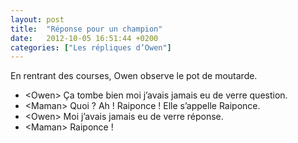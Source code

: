 ```yaml
---
layout: post
title:  "Réponse pour un champion"
date:   2012-10-05 16:51:44 +0200
categories: ["Les répliques d’Owen"]
---
```


En rentrant des courses, Owen observe le pot de moutarde.

-   \<Owen\> Ça tombe bien moi j’avais jamais eu de verre question.
-   \<Maman\> Quoi ? Ah ! Raiponce ! Elle s’appelle Raiponce.
-   \<Owen\> Moi j’avais jamais eu de verre réponse.
-   \<Maman\> Raiponce !

<!--more-->
